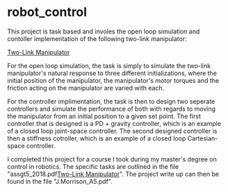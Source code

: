 # robot_control

This project is task based and involes the open loop simulation and contoller implementation of the following two-link manipulator:

[Two-Link Manipulator](two_link_manipulator.PNG)

For the open loop simulation, the task is simply to simulate the two-link manipulator's natural response to three different initializations, where the initial position of the manipulator, the manipulator's motor torques and the friction acting on the manipulator are varied with each. 

For the controller implimentation, the task is then to design two seperate controllers and simulate the performance of both with regards to moving the manipulator from an initial position to a given set point. The first controller that is designed is a PD + gravity controller, which is an example of a closed loop joint-space controller. The second designed controller is then a stiffness cotroller, which is an example of a closed loop Cartesian-space controller.

I completed this project for a course I took during my master's degree on control in robotics. The specific tasks are outlined in the file "assgt5_2018.pdf[Two-Link Manipulator](assgt5_2018.pdf)". The project write up can then be found in the file "J.Morrison_A5.pdf".

